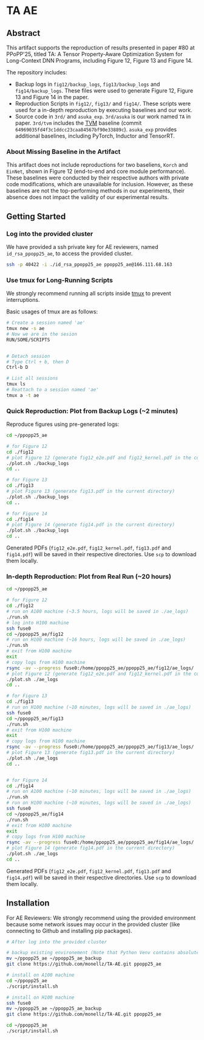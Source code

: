 # TA AE

## Abstract

This artifact supports the reproduction of results presented in paper #80 at PPoPP'25, titled TA: A Tensor Property-Aware Optimization System for Long-Context DNN Programs, including Figure 12, Figure 13 and Figure 14.

The repository includes:
* Backup logs in `fig12/backup_logs`, `fig13/backup_logs` and `fig14/backup_logs`. These files were used to generate Figure 12, Figure 13 and Figure 14 in the paper.
* Reproduction Scripts in `fig12/`, `fig13/` and `fig14/`. These scripts were used for a in-depth reproduction by executing baselines and our work.
* Source code in `3rd/` and `asuka_exp`. `3rd/asuka` is our work named `TA` in paper. `3rd/tvm` includes the [TVM](https://github.com/apache/tvm) baseline (commit `64969035fd4f3c1ddcc23caa84567bf90e33889c`). `asuka_exp` provides additional baselines, including PyTorch, Inductor and TensorRT.

### About Missing Baseline in the Artifact

This artifact does not include reproductions for two baseliens, `Korch` and `EinNet`, shown in Figure 12 (end-to-end and core module performance). These baselines were conducted by their respective authors with private code modifications, which are unavailable for inclusion. However, as these baselines are not the top-performing methods in our experiments, their absence does not impact the validity of our experimental results.

## Getting Started

### Log into the provided cluster

We have provided a ssh private key for AE reviewers, named `id_rsa_ppopp25_ae`, to access the provided cluster.

```bash
ssh -p 40422 -i ./id_rsa_ppopp25_ae ppopp25_ae@166.111.68.163
```

### Use tmux for Long-Running Scripts

We strongly recommend running all scripts inside [tmux](https://github.com/tmux/tmux/wiki/Getting-Started) to prevent interruptions.

Basic usages of tmux are as follows:
```bash
# Create a session named 'ae'
tmux new -s ae
# Now we are in the sesion
RUN/SOME/SCRIPTS 


# Detach session
# Type Ctrl + b, then D 
Ctrl-b D

# List all sessions
tmux ls
# Reattach to a session named 'ae'
tmux a -t ae
```

### Quick Reproduction: Plot from Backup Logs (~2 minutes)

Reproduce figures using pre-generated logs:

```bash
cd ~/ppopp25_ae

# for Figure 12
cd ./fig12
# plot Figure 12 (generate fig12_e2e.pdf and fig12_kernel.pdf in the current directory)
./plot.sh ./backup_logs
cd ..

# for Figure 13
cd ./fig13
# plot Figure 13 (generate fig13.pdf in the current directory)
./plot.sh ./backup_logs
cd ..

# for Figure 14
cd ./fig14
# plot Figure 14 (generate fig14.pdf in the current directory)
./plot.sh ./backup_logs
cd ..
```

Generated PDFs (`fig12_e2e.pdf`, `fig12_kernel.pdf`, `fig13.pdf` and `fig14.pdf`) will be saved in their respective directories. Use `scp` to download them locally.

### In-depth Reproduction: Plot from Real Run (~20 hours)

```bash
cd ~/ppopp25_ae

# for Figure 12
cd ./fig12
# run on A100 machine (~3.5 hours, logs will be saved in ./ae_logs)
./run.sh
# log into H100 machine
ssh fuse0
cd ~/ppopp25_ae/fig12
# run on H100 machine (~16 hours, logs will be saved in ./ae_logs)
./run.sh
# exit from H100 machine
exit
# copy logs from H100 machine
rsync -av --progress fuse0:/home/ppopp25_ae/ppopp25_ae/fig12/ae_logs/ ./ae_logs
# plot Figure 12 (generate fig12_e2e.pdf and fig12_kernel.pdf in the current directory)
./plot.sh ./ae_logs
cd ..

# for Figure 13
cd ./fig13
# run on H100 machine (~10 minutes, logs will be saved in ./ae_logs)
ssh fuse0
cd ~/ppopp25_ae/fig13
./run.sh
# exit from H100 machine
exit
# copy logs from H100 machine
rsync -av --progress fuse0:/home/ppopp25_ae/ppopp25_ae/fig13/ae_logs/ ./ae_logs
# plot Figure 13 (generate fig13.pdf in the current directory)
./plot.sh ./ae_logs
cd ..


# for Figure 14
cd ./fig14
# run on A100 machine (~10 minutes, logs will be saved in ./ae_logs)
./run.sh
# run on H100 machine (~10 minutes, logs will be saved in ./ae_logs)
ssh fuse0
cd ~/ppopp25_ae/fig14
./run.sh
# exit from H100 machine
exit
# copy logs from H100 machine
rsync -av --progress fuse0:/home/ppopp25_ae/ppopp25_ae/fig14/ae_logs/ ./ae_logs
# plot Figure 14 (generate fig14.pdf in the current directory)
./plot.sh ./ae_logs
cd ..
```

Generated PDFs (`fig12_e2e.pdf`, `fig12_kernel.pdf`, `fig13.pdf` and `fig14.pdf`) will be saved in their respective directories. Use `scp` to download them locally.

## Installation

For AE Reviewers: We strongly recommend using the provided environment because some network issues may occur in the provided cluster (like connecting to Github and installing pip packages).

```bash
# After log into the provided cluster

# backup existing environement (Note that Python Venv contains absolute paths, making backups non-functional directly after moving)
mv ~/ppopp25_ae ~/ppopp25_ae_backup
git clone https://github.com/monellz/TA-AE.git ppopp25_ae

# install on A100 machine
cd ~/ppopp25_ae
./script/install.sh

# install on H100 machine
ssh fuse0
mv ~/ppopp25_ae ~/ppopp25_ae_backup
git clone https://github.com/monellz/TA-AE.git ppopp25_ae

cd ~/ppopp25_ae
./script/install.sh
```

